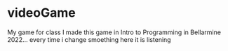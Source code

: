# videoGame
 My game for class
I made this game in Intro to Programming in Bellarmine 2022... every time i change smoething here it is listening


